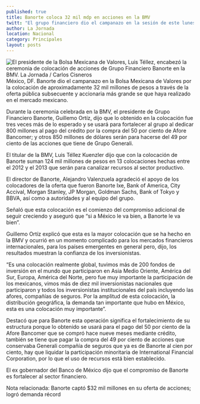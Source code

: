 ```yaml
---
published: true
title: Banorte coloca 32 mil mdp en acciones en la BMV
twitt: "El grupo financiero dio el campanazo en la sesión de este lunes en la Bolsa Mexicana de Valores luego de la colocación accionaria, hecha tras la oferta pública más grande que se haya llevado a cabo en el mercado mexicano."
author: La Jornada
location: Nacional
category: Principales
layout: posts
---
```


![El presidente de la Bolsa Mexicana de Valores, Luis Téllez, encabezó la ceremonia de colocación de acciones de Grupo Financiero Banorte en la BMV. La Jornada / Carlos Cisneros](http://i.imgur.com/oJEuqlrm.jpg)México, DF. Banorte dio el campanazo en la Bolsa Mexicana de Valores por la colocación de aproximadamente 32 mil millones de pesos a través de la oferta pública subsecuente y accionaria más grande se que haya realizado en el mercado mexicano.

Durante la ceremonia celebrada en la BMV, el presidente de Grupo Financiero Banorte, Guillemo Ortíz, dijo que lo obtenido en la colocación fue tres veces más de lo esperado y se usará para fortalecer al grupo al dedicar 800 millones al pago del crédito por la compra del 50 por ciento de Afore Bancomer; y otros 850 millones de dólares serán para hacerse del 49 por ciento de las acciones que tiene de Grupo Generali.

El titular de la BMV, Luis Téllez Kuenzler dijo que con la colocación de Banorte suman 124 mil millones de pesos en 13 colocaciones hechas entre el 2012 y el 2013 que serán para canalizar recursos al sector productivo.

El director de Banorte, Alejandro Valenzuela agradeció el apoyo de los colocadores de la oferta que fueron Banorte Ixe, Bank of America, City Accival, Morgan Stanley, JP Morgan, Goldman Sachs, Bank of Tokyo y BBVA, así como a autoridades y al equipo del grupo.

Señaló que esta colocación es el comienzo del compromiso adicional de seguir creciendo y aseguró que “si a México le va bien, a Banorte le va bien”.

Guillemo Ortíz explicó que esta es la mayor colocación que se ha hecho en la BMV y ocurrió en un momento complicado para los mercados financieros internacionales, para los países emergentes en general pero, dijo, los resultados muestran la confianza de los inversionistas.

“Es una colocación realmente global, tuvimos más de 200 fondos de inversión en el mundo que participaron en Asia Medio Oriente, América del Sur, Europa, América del Norte, pero fue muy importante la participación de los mexicanos, vimos más de diez mil inversionistas nacionales que participaron y todos los inversionistas institucionales del país incluyendo las afores, compañías de seguros. Por la amplitud de esta colocación, la distribución geográfica, la demanda tan importante que hubo en México, esta es una colocación muy importante”.

Destacó que para Banorte esta operación significa el fortalecimiento de su estructura porque lo obtenido se usará para el pago del 50 por ciento de la Afore Bancomer que se compró hace nueve meses mediante crédito, también se tiene que pagar la compra del 49 por ciento de acciones que conservaba Generali compañía de seguros que ya es de Banorte al cien por ciento, hay que liquidar la participación minoritaria de International Financial Corporation, por lo que el uso de recursos está bien establecido.

El ex gobernador del Banco de México dijo que el compromiso de Banorte es fortalecer al sector financiero.

 

Nota relacionada:
Banorte captó $32 mil millones en su oferta de acciones; logró demanda récord
